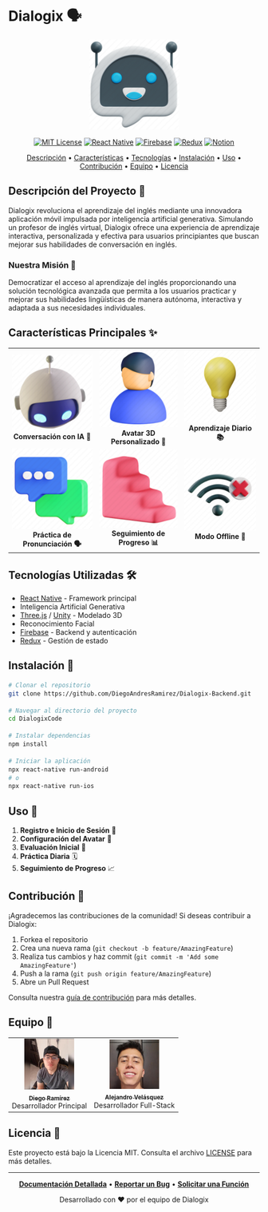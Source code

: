 # Dialogix 🗣️

<div align="center">

![Logo de React](ReadmeAssets/dialogix-logo.svg)

[![MIT License](https://img.shields.io/badge/License-MIT-green.svg)](https://choosealicense.com/licenses/mit/)
[![React Native](https://img.shields.io/badge/React_Native-20232A?style=for-the-badge&logo=react&logoColor=61DAFB)](https://reactnative.dev/)
[![Firebase](https://img.shields.io/badge/Firebase-FFCA28?style=for-the-badge&logo=firebase&logoColor=black)](https://firebase.google.com/)
[![Redux](https://img.shields.io/badge/Redux-593D88?style=for-the-badge&logo=redux&logoColor=white)](https://redux.js.org/)
[![Notion](https://img.shields.io/badge/Notion-000000?style=for-the-badge&logo=notion&logoColor=white)](https://diegodarm.notion.site/Dialogix-11e84226c7a480a3aadbe8045f02b34b)

[Descripción](#descripción-del-proyecto-) • 
[Características](#características-principales-) • 
[Tecnologías](#tecnologías-utilizadas-️) • 
[Instalación](#instalación-) • 
[Uso](#uso-) • 
[Contribución](#contribución-) • 
[Equipo](#equipo-) • 
[Licencia](#licencia-)

</div>

## Descripción del Proyecto 📱

Dialogix revoluciona el aprendizaje del inglés mediante una innovadora aplicación móvil impulsada por inteligencia artificial generativa. Simulando un profesor de inglés virtual, Dialogix ofrece una experiencia de aprendizaje interactiva, personalizada y efectiva para usuarios principiantes que buscan mejorar sus habilidades de conversación en inglés.

### Nuestra Misión 🎯

Democratizar el acceso al aprendizaje del inglés proporcionando una solución tecnológica avanzada que permita a los usuarios practicar y mejorar sus habilidades lingüísticas de manera autónoma, interactiva y adaptada a sus necesidades individuales.

## Características Principales ✨

<table>
  <tr>
    <td align="center"><img src="ReadmeAssets/Ia-logo.svg" alt="AI Chat"><br><b>Conversación con IA 💬</b></td>
    <td align="center"><img src="ReadmeAssets/avatar-logo.svg" alt="3D Avatar"><br><b>Avatar 3D Personalizado 🤖</b></td>
    <td align="center"><img src="ReadmeAssets/aprendizaje-logo.svg" alt="Daily Learning"><br><b>Aprendizaje Diario 📚</b></td>
  </tr>
  <tr>
    <td align="center"><img src="ReadmeAssets/talk-logo.svg" alt="Pronunciation"><br><b>Práctica de Pronunciación 🗣️</b></td>
    <td align="center"><img src="ReadmeAssets/seguimiento-logo.svg" alt="Progress Tracking"><br><b>Seguimiento de Progreso 📊</b></td>
    <td align="center"><img src="ReadmeAssets/offline-logo.svg" alt="Offline Mode"><br><b>Modo Offline 🔌</b></td>
  </tr>
</table>

## Tecnologías Utilizadas 🛠️

- [React Native](https://reactnative.dev/) - Framework principal
- Inteligencia Artificial Generativa
- [Three.js](https://threejs.org/) / [Unity](https://unity.com/) - Modelado 3D
- Reconocimiento Facial
- [Firebase](https://firebase.google.com/) - Backend y autenticación
- [Redux](https://redux.js.org/) - Gestión de estado

## Instalación 🚀

```bash
# Clonar el repositorio
git clone https://github.com/DiegoAndresRamirez/Dialogix-Backend.git

# Navegar al directorio del proyecto
cd DialogixCode

# Instalar dependencias
npm install

# Iniciar la aplicación
npx react-native run-android
# o
npx react-native run-ios
```

## Uso 📖

1. **Registro e Inicio de Sesión** 🔐
2. **Configuración del Avatar** 🤖
3. **Evaluación Inicial** 📝
4. **Práctica Diaria** 🗓️
5. **Seguimiento de Progreso** 📈

## Contribución 🤝

¡Agradecemos las contribuciones de la comunidad! Si deseas contribuir a Dialogix:

1. Forkea el repositorio
2. Crea una nueva rama (`git checkout -b feature/AmazingFeature`)
3. Realiza tus cambios y haz commit (`git commit -m 'Add some AmazingFeature'`)
4. Push a la rama (`git push origin feature/AmazingFeature`)
5. Abre un Pull Request

Consulta nuestra [guía de contribución](CONTRIBUTING.md) para más detalles.

## Equipo 👥

<table>
  <tr>
    <td align="center">
      <a href="https://github.com/DiegoAndresRamirez">
        <img src="ReadmeAssets/diego-logo.svg" width="100px;" alt="Diego Ramírez"/><br />
        <sub><b>Diego Ramírez</b></sub>
      </a><br />
      Desarrollador Principal
    </td>
    <td align="center">
      <a href="https://github.com/alejandroava">
        <img src="ReadmeAssets/alejandro-logo.svg" width="100px;" alt="Alejandro Velásquez"/><br />
        <sub><b>Alejandro Velásquez</b></sub>
      </a><br />
      Desarrollador Full-Stack
    </td>
  </tr>
</table>

## Licencia 📄

Este proyecto está bajo la Licencia MIT. Consulta el archivo [LICENSE](LICENSE) para más detalles.

---

<div align="center">

**[Documentación Detallada](https://diegodarm.notion.site/Dialogix-11e84226c7a480a3aadbe8045f02b34b)** • **[Reportar un Bug](https://github.com/DiegoAndresRamirez/Dialogix-Backend/issues)** • **[Solicitar una Función](https://github.com/DiegoAndresRamirez/Dialogix-Backend/issues)**

Desarrollado con ❤️ por el equipo de Dialogix

</div>
